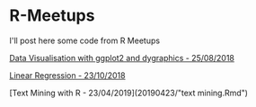 # R-Meetups
I'll post here some code from R Meetups

[Data Visualisation with ggplot2 and dygraphics - 25/08/2018](20180825/20180825.Rmd)

[Linear Regression - 23/10/2018](20181023/20181023-linear-regression.Rmd)

[Text Mining with R - 23/04/2019](20190423/"text mining.Rmd")
